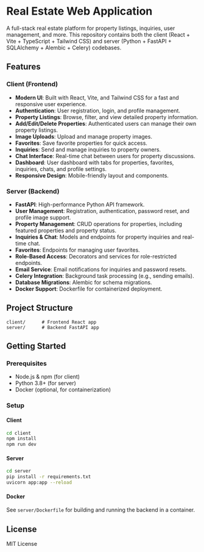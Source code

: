 # Real Estate Web Application

A full-stack real estate platform for property listings, inquiries, user management, and more. This repository contains both the client (React + Vite + TypeScript + Tailwind CSS) and server (Python + FastAPI + SQLAlchemy + Alembic + Celery) codebases.

## Features

### Client (Frontend)
- **Modern UI**: Built with React, Vite, and Tailwind CSS for a fast and responsive user experience.
- **Authentication**: User registration, login, and profile management.
- **Property Listings**: Browse, filter, and view detailed property information.
- **Add/Edit/Delete Properties**: Authenticated users can manage their own property listings.
- **Image Uploads**: Upload and manage property images.
- **Favorites**: Save favorite properties for quick access.
- **Inquiries**: Send and manage inquiries to property owners.
- **Chat Interface**: Real-time chat between users for property discussions.
- **Dashboard**: User dashboard with tabs for properties, favorites, inquiries, chats, and profile settings.
- **Responsive Design**: Mobile-friendly layout and components.

### Server (Backend)
- **FastAPI**: High-performance Python API framework.
- **User Management**: Registration, authentication, password reset, and profile image support.
- **Property Management**: CRUD operations for properties, including featured properties and property status.
- **Inquiries & Chat**: Models and endpoints for property inquiries and real-time chat.
- **Favorites**: Endpoints for managing user favorites.
- **Role-Based Access**: Decorators and services for role-restricted endpoints.
- **Email Service**: Email notifications for inquiries and password resets.
- **Celery Integration**: Background task processing (e.g., sending emails).
- **Database Migrations**: Alembic for schema migrations.
- **Docker Support**: Dockerfile for containerized deployment.

## Project Structure

```
client/      # Frontend React app
server/      # Backend FastAPI app
```

## Getting Started

### Prerequisites
- Node.js & npm (for client)
- Python 3.8+ (for server)
- Docker (optional, for containerization)

### Setup

#### Client
```bash
cd client
npm install
npm run dev
```

#### Server
```bash
cd server
pip install -r requirements.txt
uvicorn app:app --reload
```

#### Docker
See `server/Dockerfile` for building and running the backend in a container.

## License

MIT License
